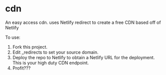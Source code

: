 # cdn
An easy access cdn. uses Netlify redirect to create a free CDN based off of Netlify

To use:
1. Fork this project.
2. Edit _redirects to set your source domain.
3. Deploy the repo to Netlify to obtain a Netlify URL for the deployment. This is your high duty CDN endpoint.
4. Profit???
